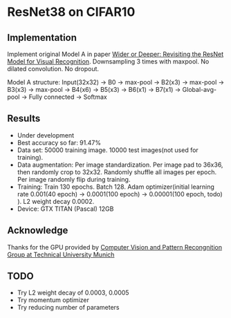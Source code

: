 # ResNet38 on CIFAR10

## Implementation

Implement original Model A in paper [Wider or Deeper: Revisiting the ResNet Model for Visual Recognition](https://arxiv.org/abs/1611.10080).
Downsampling 3 times with maxpool. No dilated convolution. No dropout.

Model A structure: Input(32x32) -> B0 -> max-pool -> B2(x3) -> max-pool -> B3(x3) -> max-pool -> B4(x6) -> B5(x3) -> B6(x1) -> B7(x1) ->
Global-avg-pool -> Fully connected -> Softmax

## Results

- Under development
- Best accuracy so far: 91.47%
- Data set: 50000 training image. 10000 test images(not used for training).
- Data augmentation: Per image standardization. Per image pad to 36x36, then randomly crop to 32x32. Randomly shuffle all images per epoch. Per image randomly flip during training.
- Training: Train 130 epochs. Batch 128. Adam optimizer(initial learning rate 0.001(40 epoch) -> 0.0001(100 epoch) -> 0.00001(100 epoch, todo) ). L2 weight decay 0.0002.
- Device: GTX TITAN (Pascal) 12GB

## Acknowledge

Thanks for the GPU provided by [Computer Vision and Pattern Recongnition Group at Technical University Munich](https://vision.in.tum.de/)

## TODO

- Try L2 weight decay of 0.0003, 0.0005
- Try momentum optimizer
- Try reducing number of parameters
